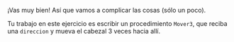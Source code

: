 ¡Vas muy bien! Así que vamos a complicar las cosas (sólo un poco).

Tu trabajo en este ejercicio es escribir un procedimiento `Mover3`, que reciba una `direccion` y mueva el cabezal 3 veces hacia allí.